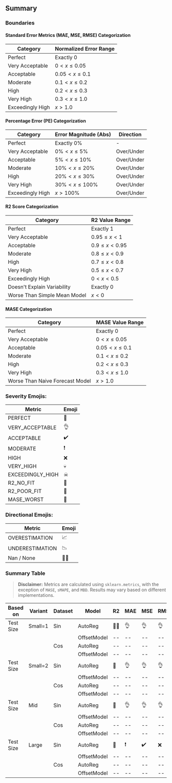 ## Summary

### Boundaries

#### Standard Error Metrics (MAE, MSE, RMSE) Categorization

| Category           | Normalized Error Range  |
|--------------------|-------------------------|
| Perfect            | Exactly 0               |
| Very Acceptable    | $0 < x \leq 0.05$     |
| Acceptable         | $0.05 < x \leq 0.1$   |
| Moderate           | $0.1 < x \leq 0.2$    |
| High               | $0.2 < x \leq 0.3$    |
| Very High          | $0.3 < x \leq 1.0$    |
| Exceedingly High   | $x > 1.0$             |

#### Percentage Error (PE) Categorization

| Category          | Error Magnitude (Abs) | Direction |
|-------------------|-----------------------|-----------|
| Perfect           | Exactly 0%            | -         |
| Very Acceptable   | $0\% < x \leq 5\%$    | Over/Under|
| Acceptable        | $5\% < x \leq 10\%$   | Over/Under|
| Moderate          | $10\% < x \leq 20\%$  | Over/Under|
| High              | $20\% < x \leq 30\%$  | Over/Under|
| Very High         | $30\% < x \leq 100\%$ | Over/Under|
| Exceedingly High  | $x > 100\%$           | Over/Under|

#### R2 Score Categorization

| Category                           | R2 Value Range    |
|------------------------------------|-------------------|
| Perfect                            | Exactly 1         |
| Very Acceptable                    | $0.95 \leq x < 1$|
| Acceptable                         | $0.9 \leq x < 0.95$|
| Moderate                           | $0.8 \leq x < 0.9$|
| High                               | $0.7 \leq x < 0.8$|
| Very High                          | $0.5 \leq x < 0.7$|
| Exceedingly High                   | $0 < x < 0.5$   |
| Doesn't Explain Variability        | Exactly 0         |
| Worse Than Simple Mean Model       | $x < 0$         |

#### MASE Categorization

| Category           | MASE Value Range  |
|--------------------|-------------------|
| Perfect            | Exactly 0         |
| Very Acceptable    | $0 < x \leq 0.05$|
| Acceptable         | $0.05 < x \leq 0.1$|
| Moderate           | $0.1 < x \leq 0.2$|
| High               | $0.2 < x \leq 0.3$|
| Very High          | $0.3 < x \leq 1.0$|
| Worse Than Naive Forecast Model | $x > 1.0$ |

### Severity Emojis:

| Metric | Emoji |
|--------|-------|
| PERFECT | 💯 |
| VERY_ACCEPTABLE | 👌 |
| ACCEPTABLE | ✔️ |
| MODERATE | ❗ |
| HIGH | ❌ |
| VERY_HIGH | 💀 |
| EXCEEDINGLY_HIGH | ☠ |
| R2_NO_FIT | 🚫 |
| R2_POOR_FIT | 🛑 |
| MASE_WORST | 🤬 |

### Directional Emojis:

| Metric | Emoji |
|--------|-------|
| OVERESTIMATION | 📈 |
| UNDERESTIMATION | 📉 |
| Nan / None | 🙅‍♂️ |

### Summary Table

> **Disclaimer:** Metrics are calculated using `sklearn.metrics`, with the exception of `MASE`, `sMAPE`, and `MBD`. Results may vary based on different implementations.

| Based on | Variant | Dataset | Model | R2 | MAE | MSE | RMSE | MASE | MAPE | sMAPE | MBD |
|--|--|--|--|--|--|--|--|--|--|--|--|
| Test Size | Small=1 | Sin | AutoReg |🙅‍♂️|👌|👌|👌|🤬|👌📈|👌📈|👌📈|
| | | | OffsetModel |--|--|--|--|--|--|--|--|
| | | Cos | AutoReg |--|--|--|--|--|--|--|--|
| | | | OffsetModel |--|--|--|--|--|--|--|--|
| Test Size | Small=2 | Sin | AutoReg |🛑|👌|👌|👌|🤬|👌📈|👌📈|👌📈|
| | | | OffsetModel |--|--|--|--|--|--|--|--|
| | | Cos | AutoReg |--|--|--|--|--|--|--|--|
| | | | OffsetModel |--|--|--|--|--|--|--|--|
| Test Size | Mid | Sin | AutoReg |🛑|👌|👌|👌|🤬|👌📈|👌📈|👌📈|
| | | | OffsetModel |--|--|--|--|--|--|--|--|
| | | Cos | AutoReg |--|--|--|--|--|--|--|--|
| | | | OffsetModel |--|--|--|--|--|--|--|--|
| Test Size | Large | Sin | AutoReg |🛑|❗|✔️|❌|🤬|👌📈|❌📈|💀📈|
| | | | OffsetModel |--|--|--|--|--|--|--|--|
| | | Cos | AutoReg |--|--|--|--|--|--|--|--|
| | | | OffsetModel |--|--|--|--|--|--|--|--|